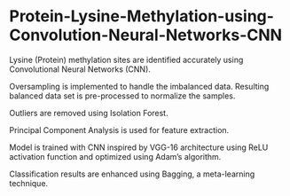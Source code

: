 # Protein-Lysine-Methylation-using-Convolution-Neural-Networks-CNN

Lysine (Protein) methylation sites are identified accurately using Convolutional Neural Networks (CNN).

Oversampling is implemented to handle the imbalanced data. Resulting balanced data set is pre-processed to normalize the samples.

Outliers are removed using Isolation Forest.

Principal Component Analysis is used for feature extraction.

Model is trained with CNN inspired by VGG-16 architecture using ReLU activation function and optimized using Adam’s algorithm.

Classification results are enhanced using Bagging, a meta-learning technique.
